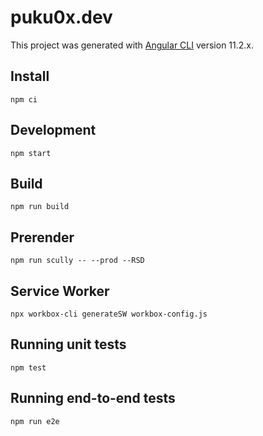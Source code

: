 # puku0x.dev

This project was generated with [Angular CLI](https://github.com/angular/angular-cli) version 11.2.x.

## Install

```
npm ci
```

## Development

```
npm start
```

## Build

```
npm run build
```

## Prerender

```
npm run scully -- --prod --RSD
```

## Service Worker

```
npx workbox-cli generateSW workbox-config.js
```

## Running unit tests

```
npm test
```

## Running end-to-end tests

```
npm run e2e
```
